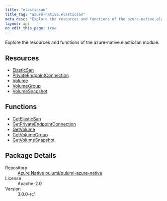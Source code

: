 ```yaml
---
title: "elasticsan"
title_tag: "azure-native.elasticsan"
meta_desc: "Explore the resources and functions of the azure-native.elasticsan module."
layout: api
no_edit_this_page: true
---
```


<!-- WARNING: this file was generated by Pulumi Docs Generator. -->
<!-- Do not edit by hand unless you're certain you know what you are doing! -->

Explore the resources and functions of the azure-native.elasticsan module.

<h2 id="resources">Resources</h2>
<ul class="api">
    <li><a href="elasticsan/" title="ElasticSan">ElasticSan</a></li>
    <li><a href="privateendpointconnection/" title="PrivateEndpointConnection">PrivateEndpointConnection</a></li>
    <li><a href="volume/" title="Volume">Volume</a></li>
    <li><a href="volumegroup/" title="VolumeGroup">VolumeGroup</a></li>
    <li><a href="volumesnapshot/" title="VolumeSnapshot">VolumeSnapshot</a></li>
</ul>

<h2 id="functions">Functions</h2>
<ul class="api">
    <li><a href="getelasticsan/" title="GetElasticSan">GetElasticSan</a></li>
    <li><a href="getprivateendpointconnection/" title="GetPrivateEndpointConnection">GetPrivateEndpointConnection</a></li>
    <li><a href="getvolume/" title="GetVolume">GetVolume</a></li>
    <li><a href="getvolumegroup/" title="GetVolumeGroup">GetVolumeGroup</a></li>
    <li><a href="getvolumesnapshot/" title="GetVolumeSnapshot">GetVolumeSnapshot</a></li>
</ul>

<h2 id="package-details">Package Details</h2>
<dl class="package-details">
	<dt>Repository</dt>
	<dd><a href="https://github.com/pulumi/pulumi-azure-native">Azure Native pulumi/pulumi-azure-native</a></dd>
	<dt>License</dt>
	<dd>Apache-2.0</dd>
	<dt>Version</dt>
	<dd>3.0.0-rc1</dd>
</dl>

